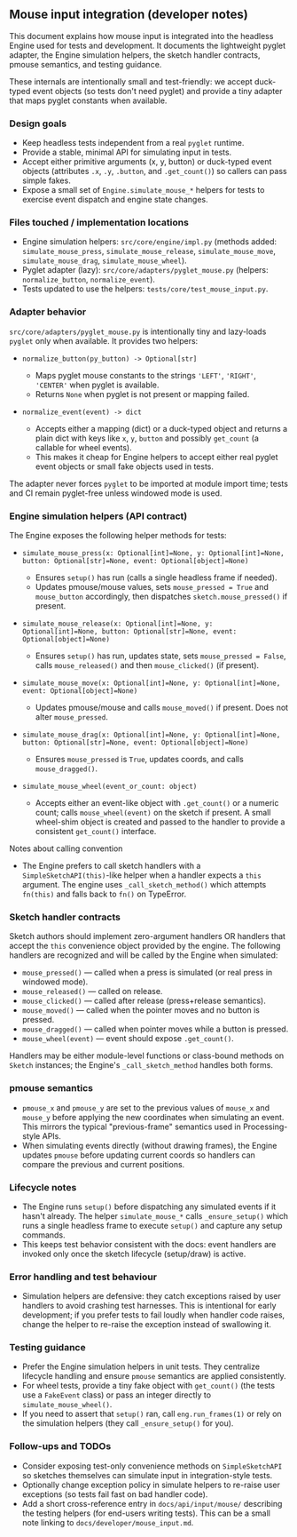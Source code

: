 ## Mouse input integration (developer notes)

This document explains how mouse input is integrated into the headless
Engine used for tests and development. It documents the lightweight
pyglet adapter, the Engine simulation helpers, the sketch handler
contracts, pmouse semantics, and testing guidance.

These internals are intentionally small and test-friendly: we accept
duck-typed event objects (so tests don't need pyglet) and provide a
tiny adapter that maps pyglet constants when available.

### Design goals

- Keep headless tests independent from a real `pyglet` runtime.
- Provide a stable, minimal API for simulating input in tests.
- Accept either primitive arguments (x, y, button) or duck-typed
  event objects (attributes `.x`, `.y`, `.button`, and `.get_count()`)
  so callers can pass simple fakes.
- Expose a small set of `Engine.simulate_mouse_*` helpers for tests to
  exercise event dispatch and engine state changes.

### Files touched / implementation locations

- Engine simulation helpers: `src/core/engine/impl.py` (methods added: `simulate_mouse_press`, `simulate_mouse_release`, `simulate_mouse_move`, `simulate_mouse_drag`, `simulate_mouse_wheel`).
- Pyglet adapter (lazy): `src/core/adapters/pyglet_mouse.py` (helpers: `normalize_button`, `normalize_event`).
- Tests updated to use the helpers: `tests/core/test_mouse_input.py`.

### Adapter behavior

`src/core/adapters/pyglet_mouse.py` is intentionally tiny and lazy-loads
`pyglet` only when available. It provides two helpers:

- `normalize_button(py_button) -> Optional[str]`
  - Maps pyglet mouse constants to the strings `'LEFT'`, `'RIGHT'`, `'CENTER'` when pyglet is available.
  - Returns `None` when pyglet is not present or mapping failed.

- `normalize_event(event) -> dict`
  - Accepts either a mapping (dict) or a duck-typed object and returns a
    plain dict with keys like `x`, `y`, `button` and possibly
    `get_count` (a callable for wheel events).
  - This makes it cheap for Engine helpers to accept either real
    pyglet event objects or small fake objects used in tests.

The adapter never forces `pyglet` to be imported at module import time;
tests and CI remain pyglet-free unless windowed mode is used.

### Engine simulation helpers (API contract)

The Engine exposes the following helper methods for tests:

- `simulate_mouse_press(x: Optional[int]=None, y: Optional[int]=None, button: Optional[str]=None, event: Optional[object]=None)`
  - Ensures `setup()` has run (calls a single headless frame if needed).
  - Updates pmouse/mouse values, sets `mouse_pressed = True` and
    `mouse_button` accordingly, then dispatches `sketch.mouse_pressed()`
    if present.

- `simulate_mouse_release(x: Optional[int]=None, y: Optional[int]=None, button: Optional[str]=None, event: Optional[object]=None)`
  - Ensures `setup()` has run, updates state, sets `mouse_pressed = False`, calls `mouse_released()` and then `mouse_clicked()` (if present).

- `simulate_mouse_move(x: Optional[int]=None, y: Optional[int]=None, event: Optional[object]=None)`
  - Updates pmouse/mouse and calls `mouse_moved()` if present. Does not alter `mouse_pressed`.

- `simulate_mouse_drag(x: Optional[int]=None, y: Optional[int]=None, button: Optional[str]=None, event: Optional[object]=None)`
  - Ensures `mouse_pressed` is `True`, updates coords, and calls `mouse_dragged()`.

- `simulate_mouse_wheel(event_or_count: object)`
  - Accepts either an event-like object with `.get_count()` or a numeric
    count; calls `mouse_wheel(event)` on the sketch if present. A small
    wheel-shim object is created and passed to the handler to provide
    a consistent `get_count()` interface.

Notes about calling convention
- The Engine prefers to call sketch handlers with a `SimpleSketchAPI(this)`-like
  helper when a handler expects a `this` argument. The engine uses
  `_call_sketch_method()` which attempts `fn(this)` and falls back to `fn()` on TypeError.

### Sketch handler contracts

Sketch authors should implement zero-argument handlers OR handlers that accept the `this` convenience object provided by the engine. The following handlers are recognized and will be called by the Engine when simulated:

- `mouse_pressed()` — called when a press is simulated (or real press in windowed mode).
- `mouse_released()` — called on release.
- `mouse_clicked()` — called after release (press+release semantics).
- `mouse_moved()` — called when the pointer moves and no button is pressed.
- `mouse_dragged()` — called when pointer moves while a button is pressed.
- `mouse_wheel(event)` — event should expose `.get_count()`.

Handlers may be either module-level functions or class-bound methods on
`Sketch` instances; the Engine's `_call_sketch_method` handles both
forms.

### pmouse semantics

- `pmouse_x` and `pmouse_y` are set to the previous values of `mouse_x` and `mouse_y` before applying the new coordinates when simulating an event. This mirrors the typical "previous-frame" semantics used in Processing-style APIs.
- When simulating events directly (without drawing frames), the Engine updates `pmouse` before updating current coords so handlers can compare the previous and current positions.

### Lifecycle notes

- The Engine runs `setup()` before dispatching any simulated events if
  it hasn't already. The helper `simulate_mouse_*` calls `_ensure_setup()`
  which runs a single headless frame to execute `setup()` and capture any
  setup commands.
- This keeps test behavior consistent with the docs: event handlers are
  invoked only once the sketch lifecycle (setup/draw) is active.

### Error handling and test behaviour

- Simulation helpers are defensive: they catch exceptions raised by user
  handlers to avoid crashing test harnesses. This is intentional for
  early development; if you prefer tests to fail loudly when handler code
  raises, change the helper to re-raise the exception instead of
  swallowing it.

### Testing guidance

- Prefer the Engine simulation helpers in unit tests. They centralize
  lifecycle handling and ensure `pmouse` semantics are applied
  consistently.
- For wheel tests, provide a tiny fake object with `get_count()` (the
  tests use a `FakeEvent` class) or pass an integer directly to
  `simulate_mouse_wheel()`.
- If you need to assert that `setup()` ran, call `eng.run_frames(1)` or
  rely on the simulation helpers (they call `_ensure_setup()` for you).

### Follow-ups and TODOs

- Consider exposing test-only convenience methods on `SimpleSketchAPI` so
  sketches themselves can simulate input in integration-style tests.
- Optionally change exception policy in simulate helpers to re-raise
  user exceptions (so tests fail fast on bad handler code).
- Add a short cross-reference entry in `docs/api/input/mouse/` describing
  the testing helpers (for end-users writing tests). This can be a
  small note linking to `docs/developer/mouse_input.md`.

